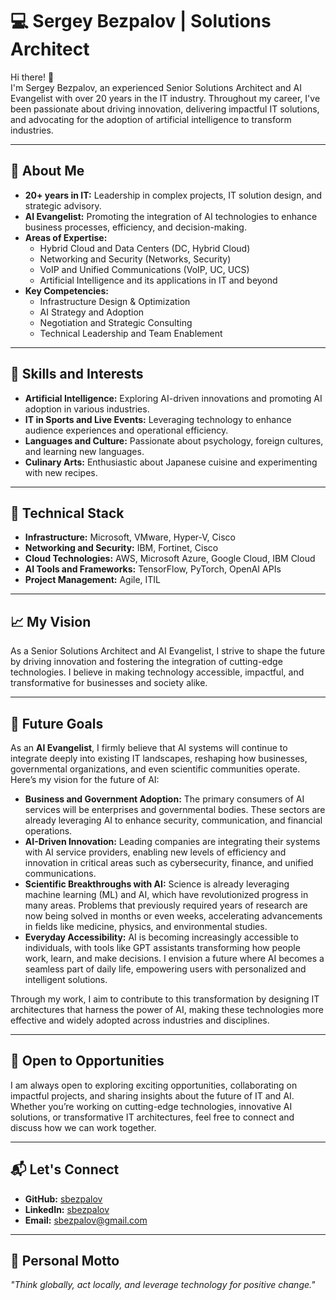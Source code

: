# 💻 Sergey Bezpalov | Solutions Architect

Hi there! 👋  
I'm Sergey Bezpalov, an experienced Senior Solutions Architect and AI Evangelist with over 20 years in the IT industry. Throughout my career, I've been passionate about driving innovation, delivering impactful IT solutions, and advocating for the adoption of artificial intelligence to transform industries.

---

## 🚀 About Me
- **20+ years in IT:** Leadership in complex projects, IT solution design, and strategic advisory.
- **AI Evangelist:** Promoting the integration of AI technologies to enhance business processes, efficiency, and decision-making.
- **Areas of Expertise:**
  - Hybrid Cloud and Data Centers (DC, Hybrid Cloud)
  - Networking and Security (Networks, Security)
  - VoIP and Unified Communications (VoIP, UC, UCS)
  - Artificial Intelligence and its applications in IT and beyond
- **Key Competencies:**
  - Infrastructure Design & Optimization
  - AI Strategy and Adoption
  - Negotiation and Strategic Consulting
  - Technical Leadership and Team Enablement

---

## 🌟 Skills and Interests
- **Artificial Intelligence:** Exploring AI-driven innovations and promoting AI adoption in various industries.
- **IT in Sports and Live Events:** Leveraging technology to enhance audience experiences and operational efficiency.
- **Languages and Culture:** Passionate about psychology, foreign cultures, and learning new languages.
- **Culinary Arts:** Enthusiastic about Japanese cuisine and experimenting with new recipes.

---

## 🔧 Technical Stack
- **Infrastructure:** Microsoft, VMware, Hyper-V, Cisco
- **Networking and Security:** IBM, Fortinet, Cisco
- **Cloud Technologies:** AWS, Microsoft Azure, Google Cloud, IBM Cloud
- **AI Tools and Frameworks:** TensorFlow, PyTorch, OpenAI APIs
- **Project Management:** Agile, ITIL

---

## 📈 My Vision
As a Senior Solutions Architect and AI Evangelist, I strive to shape the future by driving innovation and fostering the integration of cutting-edge technologies. I believe in making technology accessible, impactful, and transformative for businesses and society alike.

---

## 🌟 Future Goals

As an **AI Evangelist**, I firmly believe that AI systems will continue to integrate deeply into existing IT landscapes, reshaping how businesses, governmental organizations, and even scientific communities operate. Here’s my vision for the future of AI:

- **Business and Government Adoption:** The primary consumers of AI services will be enterprises and governmental bodies. These sectors are already leveraging AI to enhance security, communication, and financial operations.
- **AI-Driven Innovation:** Leading companies are integrating their systems with AI service providers, enabling new levels of efficiency and innovation in critical areas such as cybersecurity, finance, and unified communications.
- **Scientific Breakthroughs with AI:** Science is already leveraging machine learning (ML) and AI, which have revolutionized progress in many areas. Problems that previously required years of research are now being solved in months or even weeks, accelerating advancements in fields like medicine, physics, and environmental studies.
- **Everyday Accessibility:** AI is becoming increasingly accessible to individuals, with tools like GPT assistants transforming how people work, learn, and make decisions. I envision a future where AI becomes a seamless part of daily life, empowering users with personalized and intelligent solutions.

Through my work, I aim to contribute to this transformation by designing IT architectures that harness the power of AI, making these technologies more effective and widely adopted across industries and disciplines.

---

## 🤝 Open to Opportunities

I am always open to exploring exciting opportunities, collaborating on impactful projects, and sharing insights about the future of IT and AI. Whether you’re working on cutting-edge technologies, innovative AI solutions, or transformative IT architectures, feel free to connect and discuss how we can work together.

---

## 📬 Let's Connect
- **GitHub:** [sbezpalov](https://github.com/sbezpalov)
- **LinkedIn:** [sbezpalov](https://www.linkedin.com/in/sbezpalov/)
- **Email:** [sbezpalov@gmail.com](mailto:sbezpalov@gmail.com)

---

## 📖 Personal Motto
*"Think globally, act locally, and leverage technology for positive change."*
